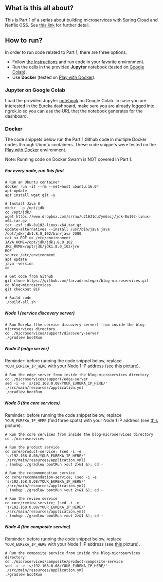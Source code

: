 ## What is this all about?

This is Part 1 of a series about building microservices with Spring Cloud and Netflix OSS. See [this link](https://callistaenterprise.se/blogg/teknik/2015/04/10/building-microservices-with-spring-cloud-and-netflix-oss-part-1/) for further detail.

## How to run?

In order to run code related to Part 1, there are three options.
* Follow [the instructions](https://callistaenterprise.se/blogg/teknik/2015/04/10/building-microservices-with-spring-cloud-and-netflix-oss-part-1/)  and run code in your favorite environment.
* Run the cells in the provided **Jupyter** notebook (tested on [Google Colab](http://colab.research.google.com)).
* Use **Docker** (tested on [Play with Docker](https://labs.play-with-docker.com/)).

### Jupyter on Google Colab

Load the provided Jupyter [notebook](https://github.com/farzadrastegar/notebooks/blob/master/building-microservices/java/building_microservices_part1.ipynb) on Google Colab. In case you are interested in the Eureka dashboard, make sure you are already logged into ngrok.io so you can use the URL that the notebook generates for the dashboard.



### Docker

The code snippets below run the Part 1 Github code in multiple Docker nodes through Ubuntu containers. These code snippets were tested on the [Play with Docker](https://labs.play-with-docker.com/) environment.

Note: Running code on Docker Swarm is NOT covered in Part 1.

##### For every node, run this first
```shell
# Run an Ubuntu container
docker run -it --rm --net=host ubuntu:16.04
apt update
apt install wget git -y

# Install Java 8
mkdir  -p /opt/jdk
cd /opt/jdk/
wget https://www.dropbox.com/s/raw/u21631du7ym6acj/jdk-8u102-linux-x64.tar.gz
tar -zxf jdk-8u102-linux-x64.tar.gz
update-alternatives --install /usr/bin/java java /opt/jdk/jdk1.8.0_102/bin/java 2000
cat << EOF >> /etc/environment
JAVA_HOME=/opt/jdk/jdk1.8.0_102
JRE_HOME=/opt/jdk/jdk1.8.0_102/jre
EOF
source /etc/environment
apt update
java -version
cd

# Get code from Github
git clone https://github.com/farzadrastegar/blog-microservices.git
cd blog-microservices
git checkout B1F

# Build code
./build-all.sh
```
##### Node 1 (service discovery server)
```shell
# Run Eureka (the service discovery server) from inside the blog-microservices directory
cd ./microservices/support/discovery-server
./gradlew bootRun
```

##### Node 2 (edge server)
Reminder: before running the code snippet below, replace `YOUR_EUREKA_IP_HERE` with your Node 1 IP address (see [this](./img/labs_play-with-docker_com.png) picture).
```shell
# Run the edge server from inside the blog-microservices directory
cd ./microservices/support/edge-server
sed -i -e 's/192.168.0.08/YOUR_EUREKA_IP_HERE/' ./src/main/resources/application.yml
./gradlew bootRun
```

##### Node 3 (the core services)
Reminder: before running the code snippet below, replace `YOUR_EUREKA_IP_HERE` (find three spots) with your Node 1 IP address (see [this](./img/labs_play-with-docker_com.png) picture).
```shell
# Run the core services from inside the blog-microservices directory
cd ./microservices

# Run the product service
cd core/product-service; (sed -i -e 's/192.168.0.08/YOUR_EUREKA_IP_HERE/' ./src/main/resources/application.yml)
; (nohup ./gradlew bootRun >out 2>&1 &); cd -

# Run the recommendation service
cd core/recommendation-service; (sed -i -e 's/192.168.0.08/YOUR_EUREKA_IP_HERE/' ./src/main/resources/application.yml)
; (nohup ./gradlew bootRun >out 2>&1 &); cd -

# Run the review service
cd core/review-service; (sed -i -e 's/192.168.0.08/YOUR_EUREKA_IP_HERE/' ./src/main/resources/application.yml)
; (nohup ./gradlew bootRun >out 2>&1 &); cd -
```

##### Node 4 (the composite service)
Reminder: before running the code snippet below, replace `YOUR_EUREKA_IP_HERE` with your Node 1 IP address (see [this](./img/labs_play-with-docker_com.png) picture).
```shell
# Run the composite service from inside the blog-microservices directory
cd ./microservices/composite/product-composite-service
sed -i -e 's/192.168.0.08/YOUR_EUREKA_IP_HERE/' ./src/main/resources/application.yml
./gradlew bootRun
```

